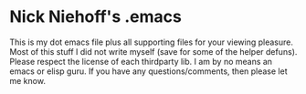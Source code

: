 Nick Niehoff's .emacs
======================

This is my dot emacs file plus all supporting files for your viewing pleasure. Most of this stuff I did not write myself (save for some of the helper defuns). Please respect the license of each thirdparty lib. I am by no means an emacs or elisp guru. If you have any questions/comments, then please let me know.
